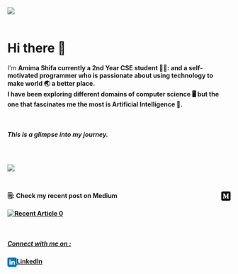 <img src="https://github.com/AmimaShifa/AmimaShifa/coding.gif" width=100>
  <br><br>
<h1>Hi there 👋 </h1>
<p> 
 I'm <b>Amima Shifa<b> currently a 2nd Year CSE student 👩‍💻: and a self-motivated programmer who is passionate about using technology to make world 🌏 a better place.
<br>I have been exploring different domains of computer science 🖥️ but the one that fascinates me the most is <b>Artificial Intelligence</b> 🤖. 
</p>
<br>
<p>
<h5>This is a glimpse into my journey.</h5><br><br>
<a href="https://github.com/anuraghazra/github-readme-stats">
<img align="center" src="https://github-readme-stats.vercel.app/api/top-langs/?username=amimashifa&layout=compact&theme=material-palenight" />
</a>
</p>
<br>
<p>
🗒️: Check my recent post on Medium <img align="right" width="21px" src="https://raw.githubusercontent.com/edent/SuperTinyIcons/099dc12b59179d07d534069bc8551718f786d91a/images/svg/medium.svg" /> <br><br>
<a target="_blank" href="https://github-readme-medium-recent-article.vercel.app/medium/@amimashifa/0"><img src="https://github-readme-medium-recent-article.vercel.app/medium/@amimashifa/0" alt="Recent Article 0"> 
  </p>
<br>
<p><h5>Connect with me on :</h5>
<a href="https://www.linkedin.com/in/amima-shifa">LinkedIn
  <img align="left"  width="21px" src="https://raw.githubusercontent.com/edent/SuperTinyIcons/099dc12b59179d07d534069bc8551718f786d91a/images/svg/linkedin.svg" />
</a>
</p>
